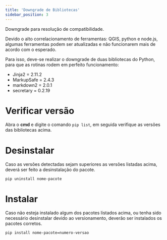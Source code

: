 ```yaml
---
title: 'Downgrade de Bibliotecas'
sidebar_position: 3
---
```


Downgrade para resolução de compatibilidade.

Devido o alto correlacionamento de ferramentas: QGIS, python e node.js, algumas ferramentas podem ser atualizadas e não funcionarem mais de acordo com o esperado.

Para isso, deve-se realizar o downgrade de duas bibliotecas do Python, para que as rotinas rodem em perfeito funcionamento:
* Jinja2 = 2.11.2
* MarkupSafe = 2.4.3
* markdown2 = 2.0.1
* secretary = 0.2.19

# Verificar versão
Abra o **cmd** e digite o comando ```pip list```, em seguida verifique as versões das bibliotecas acima.

# Desinstalar
Caso as versões detectadas sejam superiores as versões listadas acima, deverá ser feito a desinstalação do pacote.
```
pip uninstall nome-pacote
```

# Instalar
Caso não esteja instalado algum dos pacotes listados acima, ou tenha sido necessário desinstalar devido ao versionamento, deverão ser instalados os pacotes corretos.
```
pip install nome-pacote=numero-versao
```